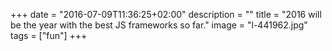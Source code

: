 +++
date = "2016-07-09T11:36:25+02:00"
description = ""
title = "2016 will be the year with the best JS frameworks so far."
image = "l-441962.jpg"
tags = ["fun"]
+++

